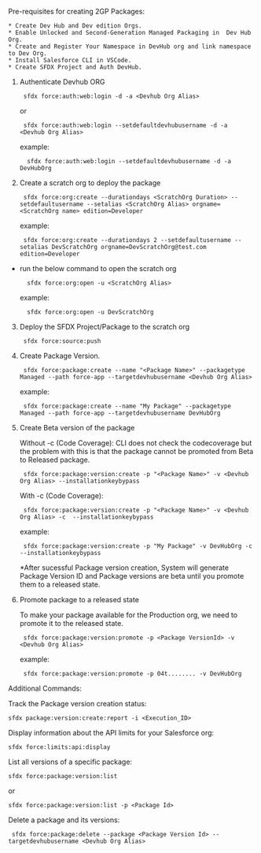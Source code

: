 Pre-requisites for creating 2GP Packages:

	* Create Dev Hub and Dev edition Orgs.
	* Enable Unlocked and Second-Generation Managed Packaging in  Dev Hub Org.
	* Create and Register Your Namespace in DevHub org and link namespace to Dev Org.
	* Install Salesforce CLI in VSCode.
	* Create SFDX Project and Auth DevHub.

1) Authenticate Devhub ORG
	
 		sfdx force:auth:web:login -d -a <Devhub Org Alias>
	or

		sfdx force:auth:web:login --setdefaultdevhubusername -d -a  <Devhub Org Alias>

	example:

		 sfdx force:auth:web:login --setdefaultdevhubusername -d -a  DevHubOrg

2) Create a scratch org to deploy the package

		sfdx force:org:create --durationdays <ScratchOrg Duration> --setdefaultusername --setalias <ScratchOrg Alias> orgname=	<ScratchOrg name> edition=Developer

	example: 
	
		sfdx force:org:create --durationdays 2 --setdefaultusername --setalias DevScratchOrg orgname=DevScratchOrg@test.com edition=Developer

* run the below command to open the scratch org

		sfdx force:org:open -u <ScratchOrg Alias>

	example:

		sfdx force:org:open -u DevScratchOrg

3) Deploy the SFDX Project/Package to the scratch org

		sfdx force:source:push

3) Create Package Version.
 
		sfdx force:package:create --name "<Package Name>" --packagetype Managed --path force-app --targetdevhubusername <Devhub Org Alias>

	example: 

		sfdx force:package:create --name "My Package" --packagetype Managed --path force-app --targetdevhubusername DevHubOrg


4) Create Beta version of the package

	Without -c (Code Coverage): CLI does not check the codecoverage but the problem with this is that the package cannot be promoted from 	Beta to Released package.

		sfdx force:package:version:create -p "<Package Name>" -v <Devhub Org Alias> --installationkeybypass
		
	With -c (Code Coverage):

		sfdx force:package:version:create -p "<Package Name>" -v <Devhub Org Alias> -c  --installationkeybypass
	example:

		sfdx force:package:version:create -p "My Package" -v DevHubOrg -c --installationkeybypass

	*After sucessful Package version creation, System will generate Package Version ID and Package versions are beta until you promote them to a released state.

5) Promote package to a released state

  	 To make your package available for the Production org, we need to promote it to the released state.

		sfdx force:package:version:promote -p <Package VersionId> -v <Devhub Org Alias>

	example:

		sfdx force:package:version:promote -p 04t........ -v DevHubOrg

Additional Commands:

Track the Package version creation status:

	sfdx package:version:create:report -i <Execution_ID>

Display information about the API limits for your Salesforce org:

	sfdx force:limits:api:display

List all versions of a specific package:

	sfdx force:package:version:list

or

	sfdx force:package:version:list -p <Package Id>

Delete a package and its versions:

	 sfdx force:package:delete --package <Package Version Id> --targetdevhubusername <Devhub Org Alias>    
